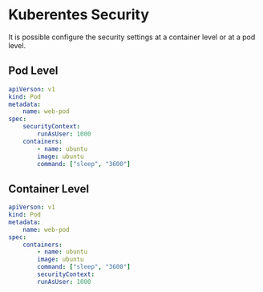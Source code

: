 # Kuberentes Security

It is possible configure the security settings at a container level or at a pod level.

## Pod Level

```yaml
apiVerson: v1
kind: Pod
metadata:
    name: web-pod
spec:
    securityContext:
        runAsUser: 1000
    containers:
        - name: ubuntu
        image: ubuntu
        command: ["sleep", "3600"]
```

## Container Level
```yaml
apiVerson: v1
kind: Pod
metadata:
    name: web-pod
spec:
    containers:
        - name: ubuntu
        image: ubuntu
        command: ["sleep", "3600"]
        securityContext:
        runAsUser: 1000
```

